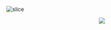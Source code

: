 ![slice](https://capsule-render.vercel.app/api?type=slice&color=4A4238&height=200&text=Hello!&fontAlign=70&rotate=13&fontAlignY=25&desc=Welcome%20to%20my%20github%20profile%20rotated.&descAlign=70.&descAlignY=44)

<p align="center">
  <img src="https://capsule-render.vercel.app/api?type=waving&color=gradient&text=Hello!&height=100&section=header"/>
</p>


<!--
**diary-stack/diary-stack** is a ✨ _special_ ✨ repository because its `README.md` (this file) appears on your GitHub profile.

Here are some ideas to get you started:

- 🔭 I’m currently working on ...
- 🌱 I’m currently learning ...
- 👯 I’m looking to collaborate on ...
- 🤔 I’m looking for help with ...
- 💬 Ask me about ...
- 📫 How to reach me: ...
- 😄 Pronouns: ...
- ⚡ Fun fact: ...
-->



